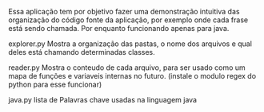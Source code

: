 Essa aplicação tem por objetivo fazer uma demonstração intuitiva das organização do código fonte da aplicação, por exemplo onde cada frase está sendo chamada.
Por enquanto funcionando apenas para java.

explorer.py
Mostra a organização das pastas, o nome dos arquivos e qual deles está chamando determinadas classes.

reader.py
Mostra o conteudo de cada arquivo, para ser usado como um mapa de funções e variaveis internas no futuro.
(instale o modulo regex do python para esse funcionar)

java.py
lista de Palavras chave usadas na linguagem java
